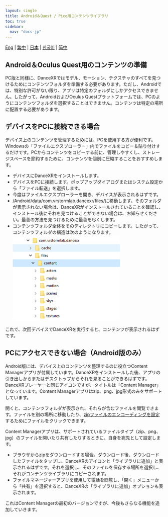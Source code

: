 ```yaml
---
layout: single
title: Android＆Quest / Pico用コンテンツライブラリ
toc: true
sidebar:
  nav: "docs-jp"
---
```

[Eng](/dancexr/content_android_quest) | [繁中](/tw/dancexr/content_android_quest) | [日本](/jp/dancexr/content_android_quest) | [한국어](/kr/dancexr/content_android_quest) | [简中](/zh/dancexr/content_android_quest)


## Android＆Oculus Quest用のコンテンツの準備

PC版と同様に、DanceXRではモデル、モーション、テクスチャのすべてを見つけるためにコンテンツフォルダを準備する必要があります。ただし、Androidでは、特別な許可がない限り、アプリは特定のフォルダにしかアクセスできません。したがって、AndroidおよびOculus Questプラットフォームでは、PCのようにコンテンツフォルダを選択することはできません。コンテンツは特定の場所に配置する必要があります。

## デバイスをPCに接続できる場合

デバイス上のコンテンツを管理するためには、PCを使用する方が便利です。Windowsの「ファイルエクスプローラー」内でファイルをコピー＆貼り付けするだけです。PCからコンテンツをコピーする前に、管理しやすくし、ストレージスペースを節約するために、コンテンツを個別に圧縮することをおすすめします。

* デバイスにDanceXRをインストールします。
* デバイスをPCに接続します。ポップアップダイアログまたはシステム設定から「ファイル転送」を選択します。
* 今度はファイルエクスプローラーを開き、デバイスが表示されるはずです。
* /Android/data/com.vrstormlab.dancexr/files/に移動します。そのフォルダが表示されない場合は、DanceXRがインストールされていることを確認し、インストール後にそれを見つけることができない場合は、お知らせください。最善の方法を見つけるために最善を尽くします。
* コンテンツフォルダ全体をそのディレクトリにコピーします。したがって、コンテンツフォルダの構造は次のようになります。 ![example folder](/images/content_folder_android.png)

これで、次回デバイスでDanceXRを実行すると、コンテンツが表示されるはずです。

## PCにアクセスできない場合（Android版のみ）

Android版には、デバイス上のコンテンツを整理するのに役立つContent Managerアプリが付属しています。DanceXRをインストールした後、アプリの引き出しからまたはデスクトップからそれを見ることができるはずです。DanceXRプレーヤーと同じアイコンですが、タイトルは「Content Manager」となっています。Content Managerアプリはzip、png、jpg形式のみをサポートしています。

開くと、コンテンツフォルダが表示され、それらが含むファイルを閲覧できます。ファイルを別の場所に移動したり、[zipファイルのエンコーディングを設定](features/zip_format)するためにファイルをクリックできます。

Content Managerアプリは、サポートされているファイルタイプ（zip、png、jpg）のファイルを開いたり共有したりするときに、自身を宛先として設定します。

* ブラウザからzipをダウンロードする場合。ダウンロード後、ダウンロードしたファイルをタップし、DanceXRのアイコンと「ライブラリに追加」と表示されるはずです。それを選択し、そのファイルを保存する場所を選択し、それがコンテンツライブラリにコピーされます。
* ファイルマネージャーアプリを使用して電話を閲覧し、「開く」メニューから「共有」を選択すると、DanceXRの「ライブラリに追加」オプションも表示されます。

これはContent Managerの最初のバージョンですが、今後もさらなる機能を追加していきます。